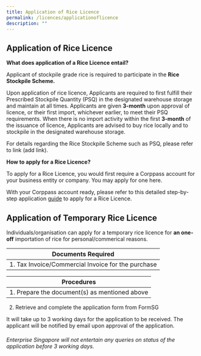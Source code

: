 ```yaml
---
title: Application of Rice Licence
permalink: /licences/applicationoflicence
description: ""
---
```

## **Application of Rice Licence**

**What does application of a Rice Licence entail?** 

Applicant of stockpile grade rice is required to participate in the **Rice Stockpile Scheme.** 

Upon application of rice licence, Applicants are required to first fulfill their Prescribed Stockpile Quantity (PSQ) in the designated warehouse storage and maintain at all times. Applicants are given **3-month** upon approval of licence, or their first import, whichever earlier, to meet their PSQ requirements. When there is no import activity within the first **3-month** of the issuance of licence, Applicants are advised to buy rice locally and to stockpile in the designated warehouse storage. 

For details regarding the Rice Stockpile Scheme such as PSQ, please refer to link (add link). 

**How to apply for a Rice Licence?**

To apply for a Rice Licence, you would first require a Corppass account for your business entity or company. You may apply for one here.

With your Corppass account ready, please refer to this detailed step-by-step application [guide](/files/Rice%20Licence%20Application%20Guide%20on%20GoBusiness.pdf) to apply for a Rice Licence.

## **Application of Temporary Rice Licence**

Individuals/organisation can apply for a temporary rice licence for **an one-off**  importation  of rice for personal/commerical reasons. 


| Documents Required|
| -------- |
| 1. Tax Invoice/Commercial Invoice for the purchase    | 



| Procedures  | 
| -------- | 
| 1. Prepare the document(s) as mentioned above 
2. Retrieve and complete the application form from FormSG 

It will take up to 3 working days for the application to be received. The applicant will be notified by email upon approval of the application. 

###### Enterprise Singapore will not entertain any queries on status of the application before 3 working days.